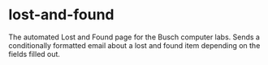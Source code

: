 # lost-and-found
The automated Lost and Found page for the Busch computer labs. Sends a conditionally formatted email about a lost and found item depending on the fields filled out.
